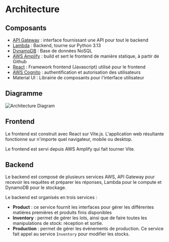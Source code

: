 # Architecture

## Composants
- [API Gateway](https://docs.aws.amazon.com/apigateway/) : interface fournissant une API pour tout le backend
- [Lambda](https://docs.aws.amazon.com/lambda/) : Backend, tourne sur Python 3.13
- [DynamoDB](https://docs.aws.amazon.com/dynamodb/) : Base de données NoSQL
- [AWS Amplify](https://docs.aws.amazon.com/amplify/) : build et sert le frontend de manière statique, à partir de Github
- [React](https://react.dev/) : Framework frontend (Javascript) utilisé pour le frontend
- [AWS Cognito](https://docs.aws.amazon.com/cognito/) : authentification et autorisation des utilisateurs
- Material UI : Librairie de composants pour l'interface utilisateur

## Diagramme
![Architecture Diagram](assets/riverdelta-arch.png)

## Frontend
Le frontend est construit avec React sur Vite.js. L'application web résultante fonctionne sur n'importe quel navigateur, mobile ou desktop.

Le frontend est servi depuis AWS Amplify qui fait tourner Vite.

## Backend
Le backend est composé de plusieurs services AWS, API Gateway pour recevoir les requêtes et préparer les réponses, Lambda pour le compute et DynamoDB pour le stockage.

Le backend est organisés en trois services :

- **Product** : ce service fournit les interfaces pour gérer les différentes matières premières et produits finis disponibles
- **Inventory** : permet de gérer les lots, ainsi que de faire toutes les manipulations de stock: réception et sortie.
- **Production** : permet de gérer les événements de production. Ce service fait appel au service `Inventory` pour modifier les stocks.